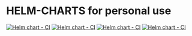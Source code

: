 # HELM-CHARTS for personal use
[![Helm chart - CI](https://github.com/luiscajl/helm-charts/actions/workflows/lavanda-helm-chart-release.yaml/badge.svg?branch=main)](https://github.com/luiscajl/helm-charts/actions/workflows/lavanda-helm-chart-release.yaml) [![Helm chart - CI](https://github.com/luiscajl/helm-charts/actions/workflows/plex-helm-chart-release.yaml/badge.svg?branch=main)](https://github.com/luiscajl/helm-charts/actions/workflows/plex-helm-chart-release.yaml) [![Helm chart - CI](https://github.com/luiscajl/helm-charts/actions/workflows/elastictranscoder-chart-release.yaml/badge.svg?branch=main)](https://github.com/luiscajl/helm-charts/actions/workflows/elastictranscoder-chart-release.yaml) [![Helm chart - CI](https://github.com/luiscajl/helm-charts/actions/workflows/cloudflare-chart-release.yaml/badge.svg?branch=main)](https://github.com/luiscajl/helm-charts/actions/workflows/cloudflare-chart-release.yaml)

